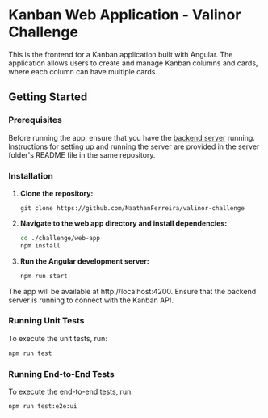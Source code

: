 # Kanban Web Application - Valinor Challenge

This is the frontend for a Kanban application built with Angular. The application allows users to create and manage Kanban columns and cards, where each column can have multiple cards.

## Getting Started

### Prerequisites

Before running the app, ensure that you have the [backend server](https://github.com/NaathanFerreira/valinor-challenge/tree/master/challenge/server) running. Instructions for setting up and running the server are provided in the server folder's README file in the same repository.

### Installation

1. **Clone the repository:**

   ```git clone https://github.com/NaathanFerreira/valinor-challenge```

2. **Navigate to the web app directory and install dependencies:**

   ```bash
   cd ./challenge/web-app
   npm install
   ```

3. **Run the Angular development server:**

   ```bash
   npm run start
   ```

  The app will be available at http://localhost:4200. Ensure that the backend server is running to connect with the Kanban API.

### Running Unit Tests

To execute the unit tests, run:

```bash
npm run test
```

### Running End-to-End Tests

To execute the end-to-end tests, run:

```bash
npm run test:e2e:ui
```
